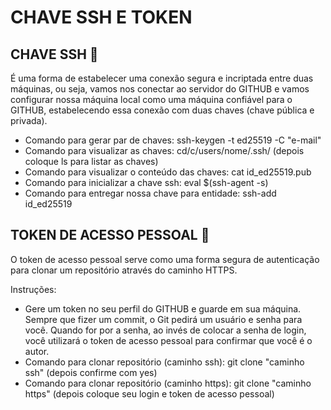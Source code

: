 # CHAVE SSH E TOKEN

## CHAVE SSH 🔑
É uma forma de estabelecer uma conexão segura e incriptada entre duas máquinas, ou seja, vamos nos conectar ao servidor do GITHUB e vamos configurar nossa máquina local como uma máquina confiável para o GITHUB, estabelecendo essa conexão com duas chaves (chave pública e privada).

 - Comando para gerar par de chaves: ssh-keygen -t ed25519 -C "e-mail"
 - Comando para visualizar as chaves: cd/c/users/nome/.ssh/ (depois coloque ls para listar as chaves)
 - Comando para visualizar o conteúdo das chaves: cat id_ed25519.pub
 - Comando para inicializar a chave ssh: eval $(ssh-agent -s)
 - Comando para entregar nossa chave para entidade: ssh-add id_ed25519


## TOKEN DE ACESSO PESSOAL 🔐
O token de acesso pessoal serve como uma forma segura de autenticação para clonar um repositório através do caminho HTTPS.

Instruções: 

 - Gere um token no seu perfil do GITHUB e guarde em sua máquina. Sempre que fizer um commit, o Git pedirá um usuário e senha para você. Quando for por a senha, ao invés de colocar a senha de login, você utilizará o token de acesso pessoal para confirmar que você é o autor.
 - Comando para clonar repositório (caminho ssh): git clone "caminho ssh" (depois confirme com yes)
 - Comando para clonar repositório (caminho https): git clone "caminho https" (depois coloque seu login e token de acesso pessoal)
